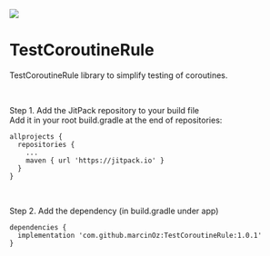 [![](https://jitpack.io/v/marcinOz/TestCoroutineRule.svg)](https://jitpack.io/#marcinOz/TestCoroutineRule)

# TestCoroutineRule
TestCoroutineRule library to simplify testing of coroutines.

<br />

Step 1. Add the JitPack repository to your build file <br />
Add it in your root build.gradle at the end of repositories:
```
allprojects {
  repositories {
    ...
    maven { url 'https://jitpack.io' }
  }
}
  ```
<br />

Step 2. Add the dependency (in build.gradle under app)

```
dependencies {
  implementation 'com.github.marcinOz:TestCoroutineRule:1.0.1'
}
```
